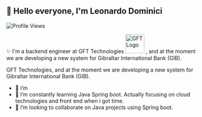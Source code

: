 ## 👋 Hello everyone, I'm Leonardo Dominici

![Profile Views](https://komarev.com/ghpvc/?username=leonardodominici&color=blue)

✨ I'm a backend engineer at GFT Technologies <img src="https://github.com/user-attachments/assets/1b444e67-a6fc-4fae-9b5c-49726d8bfa78" alt="GFT Logo" width="50"/> , and at the moment we are developing a new system for Gibraltar International Bank (GIB).

 GFT Technologies, and at the moment we are developing a new system for Gibraltar International Bank (GIB).


- 🔭 I’m 
- 🌱 I’m constantly learning Java Spring boot. Actually focusing on cloud technologies and front end when i got time. 
- 👯 I’m looking to collaborate on Java projects using Spring boot.

<!--

**LeoDominici71/LeoDominici71** is a ✨ _special_ ✨ repository because its `README.md` (this file) appears on your GitHub profile.

Here are some ideas to get you started:

- 🔭 I’m currently working on ...
- 🌱 I’m currently learning ...
- 👯 I’m looking to collaborate on ...
- 🤔 I’m looking for help with ...
- 💬 Ask me about ...
- 📫 How to reach me: ...
- 😄 Pronouns: ...
- ⚡ Fun fact: ...
-->
